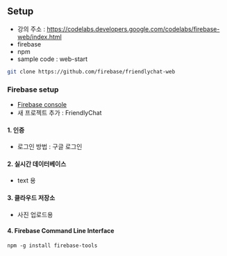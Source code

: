 ## Setup

- 강의 주소 : https://codelabs.developers.google.com/codelabs/firebase-web/index.html
- firebase
- npm
- sample code : web-start

```bash
git clone https://github.com/firebase/friendlychat-web
```



### Firebase setup

- [Firebase console](https://console.firebase.google.com/) 
- 새 프로젝트 추가 : FriendlyChat



#### 1. 인증

- 로그인 방법 : 구글 로그인



#### 2. 실시간 데이터베이스

- text 용



#### 3. 클라우드 저장소

- 사진 업로드용



#### 4. Firebase Command Line Interface

```base
npm -g install firebase-tools
```

